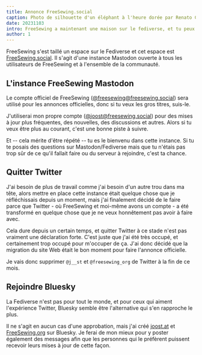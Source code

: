 ```yaml
---
title: Annonce FreeSewing.social
caption: Photo de silhouette d'un éléphant à l'heure dorée par Renato Conti
date: 20231103
intro: FreeSewing a maintenant une maison sur le fediverse, et tu peux aussi t'y inscrire.
author: 1
---
```


FreeSewing s'est taillé un espace sur le Fediverse et cet espace est [FreeSewing.social](https://freesewing.social). Il s'agit d'une instance Mastodon ouverte à tous les utilisateurs de FreeSewing et à l'ensemble de la communauté.

## L'instance FreeSewing Mastodon

Le compte officiel de FreeSewing ([@freesewing@freesewing.social](https://freesewing.social/@freesewing)) sera utilisé pour les annonces officielles, donc si tu veux les gros titres, suis-le.

J'utiliserai mon propre compte ([@joost@freesewing.social](https://freesewing.social/@joost)) pour des mises à jour plus fréquentes, des nouvelles, des discussions et autres. Alors si tu veux être plus au courant, c'est une bonne piste à suivre.

Et -- cela mérite d'être répété -- tu es le bienvenu dans cette instance. Si tu te posais des questions sur Mastodon/Fediverse mais que tu n'étais pas trop sûr de ce qu'il fallait faire ou du serveur à rejoindre, c'est ta chance.

## Quitter Twitter

J'ai besoin de plus de travail comme j'ai besoin d'un autre trou dans ma tête, alors mettre en place cette instance était quelque chose que je réfléchissais depuis un moment, mais j'ai finalement décidé de le faire parce que Twitter - où FreeSewing et moi-même avons un compte - a été transformé en quelque chose que je ne veux honnêtement pas avoir à faire avec.

Cela dure depuis un certain temps, et quitter Twitter à ce stade n'est pas vraiment une déclaration forte. C'est juste que j'ai été très occupé, et certainement trop occupé pour m'occuper de ça. J'ai donc décidé que la migration du site Web était le bon moment pour faire l'annonce officielle.

Je vais donc supprimer `@j__st` et `@freesewing_org` de Twitter à la fin de ce mois.

## Rejoindre Bluesky

La Fediverse n'est pas pour tout le monde, et pour ceux qui aiment l'expérience Twitter, Bluesky semble être l'alternative qui s'en rapproche le plus.

Il ne s'agit en aucun cas d'une approbation, mais j'ai créé [joost.at](https://bsky.app/profile/joost.at) et [FreeSewing.org](https://bsky.app/profile/freesewing.org) sur Bluesky. Je ferai de mon mieux pour y poster également des messages afin que les personnes qui le préfèrent puissent recevoir leurs mises à jour de cette façon.
